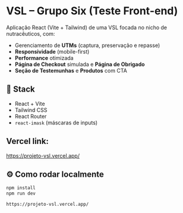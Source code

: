 # VSL – Grupo Six (Teste Front-end)

Aplicação React (Vite + Tailwind) de uma VSL focada no nicho de nutracêuticos, com:
- Gerenciamento de **UTMs** (captura, preservação e repasse)
- **Responsividade** (mobile-first)
- **Performance** otimizada
- **Página de Checkout** simulada e **Página de Obrigado**
- **Seção de Testemunhas** e **Produtos** com CTA

## 🧰 Stack
- React + Vite
- Tailwind CSS
- React Router
- `react-imask` (máscaras de inputs)

 ## Vercel link:
https://projeto-vsl.vercel.app/

## ⚙️ Como rodar localmente
```bash
npm install
npm run dev

https://projeto-vsl.vercel.app/
